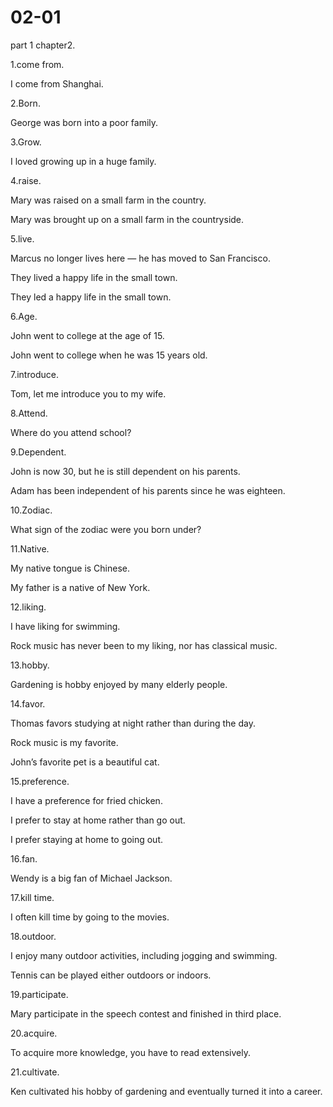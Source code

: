 # 02-01

part 1 chapter2.

1.come from.

I come from Shanghai.

2.Born.

George was born into a poor family.

3.Grow.

I loved growing up in a huge family.

4.raise.

Mary was raised on a small farm in the country.

Mary was brought up on a small farm in the countryside.

5.live.

Marcus no longer lives here — he has moved to San Francisco.

They lived a happy life in the small town.

They led a happy life in the small town.

6.Age.

John went to college at the age of 15.

John went to college when he was 15 years old.

7.introduce.

Tom, let me introduce you to my wife.

8.Attend.

Where do you attend school?

9.Dependent.

John is now 30, but he is still dependent on his parents.

Adam has been independent of his parents since he was eighteen.

10.Zodiac.

What sign of the zodiac were you born under?

11.Native.

My native tongue is Chinese.

My father is a native of New York.

12.liking.

I have liking for swimming.

Rock music has never been to my liking, nor has classical music.

13.hobby.

Gardening is hobby enjoyed by many elderly people.

14.favor.

Thomas favors studying at night rather than during the day.

Rock music is my favorite.

John’s favorite pet is a beautiful cat.

15.preference.

I have a preference for fried chicken.

I prefer to stay at home rather than go out.

I prefer staying at home to going out.

16.fan.

Wendy is a big fan of Michael Jackson.

17.kill time.

I often kill time by going to the movies.

18.outdoor.

I enjoy many outdoor activities, including jogging and swimming.

Tennis can be played either outdoors or indoors.

19.participate.

Mary participate in the speech contest and finished in third place.

20.acquire.

To acquire more knowledge, you have to read extensively.

21.cultivate.

Ken cultivated his hobby of gardening and eventually turned it into a career.
